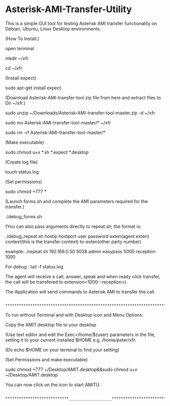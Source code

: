 # Asterisk-AMI-Transfer-Utility

This is a simple GUI tool for testing Asterisk AMI transfer functionality on Debian, Ubuntu, Linux Desktop environments. 

(How To Install.)

open terminal

mkdir ~/xfr

cd ~/xfr

(Install expect)

sudo apt-get install expect

(Download Asterisk-AMI-transfer-tool zip file from here and extract files to Dir ~/xfr.)

sudo unzip ~/Downloads/Asterisk-AMI-transfer-tool-master.zip -d ~/xfr

sudo mv Asterisk-AMI-transfer-tool-master/* ~/xfr

sudo rm -rf Asterisk-AMI-transfer-tool-master/*

(Make executable)

sudo chmod u+x *.sh *.expect *.desktop

(Create log file)

touch status.log

(Set permissions)

sudo chmod +777 *

(Launch forms.sh and complete the AMI parameters required for the transfer.)

./debug_forms.sh

(You can also pass arguments directly to repeat.sh, the format is:

./debug_repeat.sh hostip hostport user password exten(agent exten) context(this is the transfer context) to-exten(other party number)

example: ./repeat.sh 192.168.0.50 5038 admin easypass 5000 reception 1000

For debug : tail -f status.log 

The agent will receive a call, answer, speak and when ready click transfer, the call will be transfered to extension<1000--reception>)

The Application will send commands to Asterisk AMI to transfer the call.

                          ***********************************************************************

To run without Terminal and with Desktop Icon and Menu Options:

Copy the AMIT.desktop file to your desktop

(Use text editor and edit the Exec=/home/${user} parameters in the file, setting it to your current installed $HOME e.g. /home/peter/xfr.

(Do echo $HOME on your terminal to find your setting)

(Set Permissions and make executable)

sudo chmod +777 ~/Desktop/AMIT.desktop&&sudo chmod u+x ~/Desktop/AMIT.desktop

You can now click on the icon to start AMITU.



                        ****************************___________________*************************
